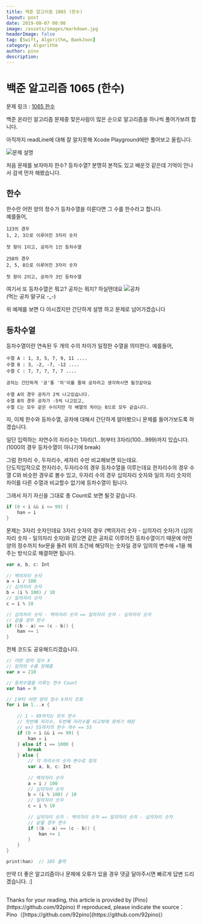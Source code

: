 ```yaml
---
title: 백준 알고리즘 1065 (한수)
layout: post
date: 2019-08-07 00:00
image: /assets/images/markdown.jpg
headerImage: false
tag: [Swift, Algorithm, BaekJoon]
category: Algorithm
author: pino
description:
---
```


# 백준 알고리즘 1065 (한수)

문제 링크 : [1065 한수](htts://www.acmicpc.net/problem/1065)

백준 온라인 알고리즘 문제중 맞은사람이 많은 순으로 알고리즘을 하나씩 풀어가보려 합니다.

아직까지 readLine에 대해 잘 알지못해 Xcode Playground에만 풀어보고 올립니다.

![문제 설명](https://user-images.githubusercontent.com/45158632/62554827-ccb7e400-b8ac-11e9-965e-28b830030dd4.png)

처음 문제를 보자마자 한수? 등차수열? 분명히 본적도 있고 배운것 같은데 기억이 안나서 검색 먼저 해봤습니다.

## 한수
한수란 어떤 양의 정수가 등차수열을 이룬다면 그 수를 한수라고 합니다.<br>
예를들어, 
```
123의 경우 
1, 2, 3으로 이루어진 3자리 숫자

첫 항이 1이고, 공차가 1인 등차수열

258의 경우
2, 5, 8으로 이루어진 3자리 숫자

첫 항이 2이고, 공차가 3인 등차수열
```

여기서 또 등차수열은 뭐고? 공차는 뭐지? 하실텐데요
![공차](https://user-images.githubusercontent.com/45158632/62555643-469c9d00-b8ae-11e9-9a65-51bbd0d22ab0.png)
<br>
(먹는 공차 말구요 -_-)

위 예제를 보면 다 아시겠지만 간단하게 설명 하고 문제로 넘어가겠습니다

## 등차수열
등차수열이란 연속된 두 개의 수의 차이가 일정한 수열을 의미한다.
예를들어,
```
수열 A : 1, 3, 5, 7, 9, 11 ....
수열 B : 3, -2, -7, -12 ....
수열 C : 7, 7, 7, 7, 7 ....

공차는 간단하게 '공'통 '차'이를 줄여 공차라고 생각하시면 될것같아요

수열 A의 경우 공차가 2씩 나고있습니다.
수열 B의 경우 공차가 -5씩 나고있고,
수열 C는 모두 같은 수이지만 각 배열의 차이는 0으로 모두 같습니다.
```

자, 이제 한수와 등차수열, 공차에 대해서 간단하게 알아봤으니 문제를 들어가보도록 하겠습니다.

일단 입력하는 자연수의 자리수는 1자리(1...9)부터 3자리(100...999)까지 있습니다.
(1000의 경우 등차수열이 아니기에 break)

그럼 한자리 수, 두자리수, 세자리 수만 비교해보면 되는데요.<br>
단도직입적으로 한자리수, 두자리수의 경우 등차수열을 이루는데요
한자리수의 경우 수열 C와 비슷한 경우로 볼수 있고, 두자리 수의 경우 십의자리 숫자와 일의 자리 숫자의 차이를 다른 수열과 비교할수 없기에 등차수열이 됩니다.

그래서 자기 자신을 그대로 총 Count로 보면 될것 같습니다.

```Swift
if (0 < i && i <= 99) {
    han = i
}
```

문제는 3자리 숫자인데요
3자리 숫자의 경우 (백의자리 숫자 - 십의자리 숫자)가 (십의자리 숫자 - 일의자리 숫자)와 같으면 같은 공차로 이루어진 등차수열이기 때문에 어떤 양의 정수까지 for문을 돌려 위의 조건에 해당하는 숫자일 경우 임의의 변수에 +1을 해주는 방식으로 해결하면 됩니다.

```Swift
var a, b, c: Int
        
// 백의자리 숫자
a = i / 100
// 십의자리 숫자
b = (i % 100) / 10
// 일의자리 숫자
c = i % 10

// 십의자리 숫자 - 백의자리 숫자 == 일의자리 숫자 - 십의자리 숫자
// 같을 경우 한수
if ((b - a) == (c - b)) {
    han += 1
}
```

전체 코드도 공유해드리겠습니다.

```Swift
// 어떤 양의 정수 X
// 임의의 수를 정해줌
var x = 210

// 등차수열을 이루는 한수 Count
var han = 0

// 1부터 어떤 양의 정수 X까지 조회
for i in 1...x {
    
    // 1 ~ 99까지는 모두 한수
    // 첫번째 자리수, 두번째 자리수를 비교밖에 못하기 때문
    // ex) 55까지의 한수 개수 == 55
    if (0 < i && i <= 99) {
        han = i
    } else if i == 1000 {
        break
    } else {
        // 각 자리수의 숫자 변수로 정의
        var a, b, c: Int
        
        // 백의자리 숫자
        a = i / 100
        // 십의자리 숫자
        b = (i % 100) / 10
        // 일의자리 숫자
        c = i % 10
        
        // 십의자리 숫자 - 백의자리 숫자 == 일의자리 숫자 - 십의자리 숫자
        // 같을 경우 한수
        if ((b - a) == (c - b)) {
            han += 1
        }
    }
}

print(han)  // 105 출력
```

만약 더 좋은 알고리즘이나 문제에 오류가 있을 경우 댓글 달아주시면 빠르게 답변 드리겠습니다. :]

<br>
Thanks for your reading, this article is provided by [Pino](https://github.com/92pino) If reproduced,
please indicate the source：
Pino（[https://github.com/92pino](https://github.com/92pino)）
